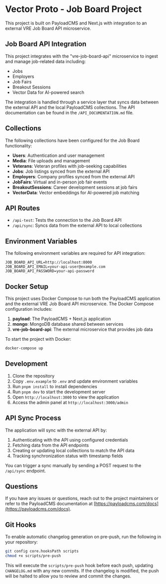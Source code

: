 # Vector Proto - Job Board Project

This project is built on PayloadCMS and Next.js with integration to an external VRE Job Board API microservice.

## Job Board API Integration

This project integrates with the "vre-job-board-api" microservice to ingest and manage job-related data including:

- Jobs
- Employers
- Job Fairs
- Breakout Sessions
- Vector Data for AI-powered search

The integration is handled through a service layer that syncs data between the external API and the local PayloadCMS collections. The API documentation can be found in the `/API_DOCUMENTATION.md` file.

## Collections

The following collections have been configured for the Job Board functionality:

- **Users**: Authentication and user management
- **Media**: File uploads and management
- **Veterans**: Veteran profiles with job-seeking capabilities
- **Jobs**: Job listings synced from the external API
- **Employers**: Company profiles synced from the external API
- **JobFairs**: Virtual and in-person job fair events
- **BreakoutSessions**: Career development sessions at job fairs
- **VectorData**: Vector embeddings for AI-powered job matching

## API Routes

- `/api-test`: Tests the connection to the Job Board API
- `/api/sync`: Syncs data from the external API to local collections

## Environment Variables

The following environment variables are required for API integration:

```
JOB_BOARD_API_URL=http://localhost:8000
JOB_BOARD_API_EMAIL=your-api-user@example.com
JOB_BOARD_API_PASSWORD=your-api-password
```

## Docker Setup

This project uses Docker Compose to run both the PayloadCMS application and the external VRE Job Board API microservice. The Docker Compose configuration includes:

1. **payload**: The PayloadCMS + Next.js application
2. **mongo**: MongoDB database shared between services
3. **vre-job-board-api**: The external microservice that provides job data

To start the project with Docker:

```bash
docker-compose up
```

## Development

1. Clone the repository
2. Copy `.env.example` to `.env` and update environment variables
3. Run `pnpm install` to install dependencies
4. Run `pnpm dev` to start the development server
5. Open `http://localhost:3000` to view the application
6. Access the admin panel at `http://localhost:3000/admin`

## API Sync Process

The application will sync with the external API by:

1. Authenticating with the API using configured credentials
2. Fetching data from the API endpoints
3. Creating or updating local collections to match the API data
4. Tracking synchronization status with timestamp fields

You can trigger a sync manually by sending a POST request to the `/api/sync` endpoint.

## Questions

If you have any issues or questions, reach out to the project maintainers or refer to the PayloadCMS documentation at [https://payloadcms.com/docs](https://payloadcms.com/docs).

## Git Hooks

To enable automatic changelog generation on pre-push, run the following in your repository:

```bash
git config core.hooksPath scripts
chmod +x scripts/pre-push
```

This will execute the `scripts/pre-push` hook before each push, updating `CHANGELOG.md` with any new commits. If the changelog is modified, the push will be halted to allow you to review and commit the changes.
